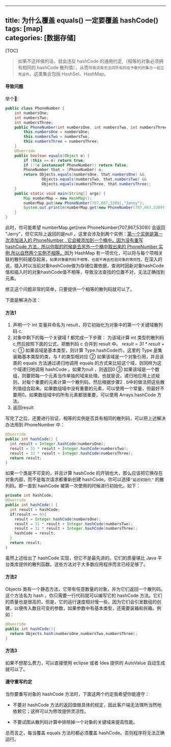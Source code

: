 
---
title: 为什么覆盖 equals() 一定要覆盖 hashCode()
tags: [map]    
categories: [数据存储] 
---

[TOC]
> 如果不这样做的话，就会违反 hashCode 的通用约定,（相等的对象必须拥有相同的 hashCode 散列值），从而`导致该类无法同所有的给予散列的集合一起正常运作`。这类集合包括 HashSet、HashMap。
 
 
#### 导致问题
举个🌰:
``` java
public class PhoneNumber {
    int numbersOne;
    int numbersTwo;
    int numbersThree;
    public PhoneNumber(int numbersOne, int numbersTwo, int numbersThree) {
        this.numbersOne = numbersOne;
        this.numbersTwo = numbersTwo;
        this.numbersThree = numbersThree;
    }
    @Override
    public boolean equals(Object o) {
        if (this == o) return true;
        if (!(o instanceof PhoneNumber)) return false;
        PhoneNumber that = (PhoneNumber) o;
        return Objects.equals(numbersOne, that.numbersOne) &&
                Objects.equals(numbersTwo, that.numbersTwo) &&
                Objects.equals(numbersThree, that.numbersThree);
    }
    public static void main(String[] args) {
        Map numberMap = new HashMap();
        numberMap.put(new PhoneNumber(707,867,5309),"Jenny");
        System.out.println(numberMap.get(new PhoneNumber(707,867,5309)));
    }
}
```

此时，你可能希望 numberMap.get(new PhoneNumber(707,867,5309)) 会返回 "Jerry"，但它实际上返回的是null 。这里会涉及到两个实例：<u>第一个实例是第一次添加进入的 PhoneNumber , 它会被添加到一个桶中。因为没有重写 hashCode 方法，所以你取的时候是去另外一个桶中取出来的 PhoneNumber 实例,所以自然两个实例不相等。</u>因为 HashMap 有一项优化，可以将与每个项相关联的散列码缓存起来，`如果对象散列码不相等，也就不再去检验对象的等同性。`在深入的说，插入时以当前对象hashCode做为存储位置依据，查询时因新对象hashCode值和插入时的对象hashCode值不相等，导致没法查找的位置不对，无法正确找到元素。



修正这个问题非常的简单，只要提供一个相等的散列码就可以了。

下面是解决办法：

#### 方法1
1. 声明一个 int 变量并命名为 result，将它初始化为对象中的第一个关键域散列码 c.
2. 对象中剩下的每一个关键域 f 都完成一下步骤：
为该域计算 int 类型的散列码 c,然后按照下面的公式，把散列码 c 合并到 result 中。
*result = 31 * result + c;*
① 如果该域是基本类型，则计算 Type.hashCode(f)，这里的 Type 是集装箱基本类型的类，与 f 的类型相对应
② 如果该域是一个对象引用，并且该类的 equals 方法通过递归地调用 equals 的方式来比较这个域，则同样为这个域递归地调用 hashCode 。如果为null ，则返回0
③ 如果该域是一个数组，则要把每一个元素当作单独的域来处理。也就是说，递归地应用上述规则，对每个重要的元素计算一个散列码，然后根据步骤2 . b中的做法把这些散列值组合起来。如果数组域中没有重要的元素，可以使用一个常量，但最好不要用0。如果数组域中的所有元素都很重要，可以使用 Arrays.hashCode 方法。
3. 返回result


写完了之后，还要进行验证，相等的实例是否具有相同的散列码，可以把上述解决办法用到 PhoneNumber 中：
``` java
@Override
public int hashCode() {
  int result = Integer.hashCode(numbersOne);
  result = 31 * result + Integer.hashCode(numbersTwo);
  result = 31 * result + Integer.hashCode(numbersThree);
  return result;
}
```

如果一个类是不可变的，并且计算 hashCode 的开销也大，那么应该把它换存在对象内部，而不是每次请求都重新创建 hashCode。你可以选择`"延迟初始化"` 的散列码。即一直到 hashCode 被第一次使用的时候进行初始化。如下：
``` java
private int hashCode;
@Override
public int hashCode() {
  int result = hashCode;
  if(result == 0){
    result = Integer.hashCode(numbersOne);
    result = 31 * result + Integer.hashCode(numbersTwo);
    result = 31 * result + Integer.hashCode(numbersThree);
    hashCode = result;
  }
  return result;
}
```
虽然上述给出了 hashCode 实现，但它不是最先进的。它们的质量堪比 Java 平台类库提供的散列函数。这些方法对于大多数应用程序而言已经足够了。


#### 方法2
Objects 类有一个静态方法，它带有任意数量的对象，并为它们返回一个散列码。这个方法名为 hash 。你只需要一行代码就可以编写它的 hashCode 方法。它们的质量也是很高的，但是，它的运行速度相对慢一些，因为它们会引发数组的创建，以便传入数目可变的参数，如果参数中有基本类型，还需要装箱和拆箱。例如：
``` java
@Override
public int hashCode(){
  return Objects.hash(numbersOne,numbersTwo,numbersThree);
}

```

#### 方法3
如果不想那么费力，可以直接使用 eclipse 或者 Idea 提供的 AutoValue 自动生成就可以了。


#### 遵守重写约定
当你要重写对象的 hashCode 方法时，下面这两个约定我希望你能遵守：
* 不要对 hashCode 方法的返回值做具体的规定，因此客户端无法理所当然地依赖它；这样可以为修改提供灵活性。

* 不要试图从散列码计算中排除掉一个对象的关键域来提高性能。

 总而言之，每当覆盖 equals 方法时都必须覆盖 hashCode。否则程序将无法正确运行。